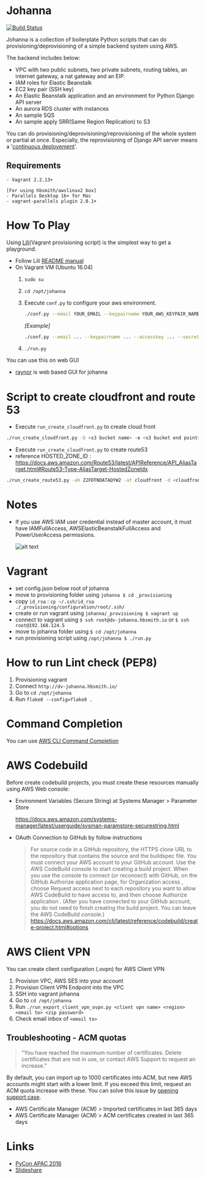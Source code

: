 # Johanna

[![Build Status](https://codebuild.ap-northeast-2.amazonaws.com/badges?uuid=eyJlbmNyeXB0ZWREYXRhIjoiZ1BqQzAxWTF6ZEV3TmJyWWtVQ1lpOEpYTkFxMEh5amNRd3U3bnp2anpiQXhtQm8wSTJLZFYxRndSYVhJc0VCRFdKNG1mMWtaUFpqWlB1d1JEdHlUU1hvPSIsIml2UGFyYW1ldGVyU3BlYyI6InArbTJQTHh6Y08yalMwZmMiLCJtYXRlcmlhbFNldFNlcmlhbCI6MX0%3D&branch=master)](https://ap-northeast-2.console.aws.amazon.com/codesuite/codebuild/projects/build_test_johanna/history)

Johanna is a collection of boilerplate Python scripts that can do provisioning/deprovisioning of a simple backend system using AWS.

The backend includes below:
- VPC with two public subnets, two private subnets, routing tables, an internet gateway, a nat gateway and an EIP.
- IAM roles for Elastic Beanstalk
- EC2 key pair (SSH key)
- An Elastic Beanstalk application and an environment for Python Django API server
- An aurora RDS cluster with instances
- An sample SQS
- An sample apply SRR(Same Region Replication) to S3  

You can do provisioning/deprovisioning/reprovisioning of the whole system or partial at once. Especially, the reprovisioning of Django API server means a '[continuous deployement](https://en.wikipedia.org/wiki/Continuous_delivery#Relationship_to_continuous_deployment)'.

## Requirements
```
- Vagrant 2.2.13+

[For using hbsmith/awslinux2 box] 
- Parallels Desktop 16+ for Mac 
- vagrant-parallels plugin 2.0.1+
```

# How To Play

Using [Lili](https://github.com/HardBoiledSmith/lili)(Vagrant provisioning script) is the simplest way to get a playground.

- Follow Lili [README manual](https://github.com/addnull/lili/blob/master/README.md)
- On Vagrant VM (Ubuntu 16.04)
  1. `sudo su`

  2. `cd /opt/johanna`

  3. Execute `conf.py` to configure your aws environment.

     ```bash
     ./conf.py --email YOUR_EMAIL --keypairname YOUR_AWS_KEYPAIR_NAME --accesskey YOUR_AWS_ACCESSKEY --secretkey YOUR_AWS_SECRETKEY --region AWS_REGION_NAME --az1 AVAILABILITY_ZONE_1 --az2 AVAILABILITY_ZONE_2 --template TEMPLATE_GIT_URL --user DB_USER --pw DB_PASSWORD
     ```

     *[Example]*

     ```bash
     ./conf.py --email ... --keypairname ... --accesskey ... --secretkey ... --region ap-northeast-2 --az1 ap-northeast-2a --az2 ap-northeast-2c --template git@github.com:HardBoiledSmith/kerrigan.git --user db-user --pw db-password
     ```

  4. `./run.py`

You can use this on web GUI

* [raynor](https://github.com/HardBoiledSmith/raynor) is web based GUI for johanna

# Script to create cloudfront and route 53
- Execute `run_create_cloudfront.py` to create cloud front
```bash
./run_create_cloudfront.py -b <s3 bucket name> -e <s3 bucket end point> -a <acm-arn> -c <cname> -f
```
- Execute `run_create_cloudfront.py` to create route53
- reference HOSTED_ZONE_ID : https://docs.aws.amazon.com/Route53/latest/APIReference/API_AliasTarget.html#Route53-Type-AliasTarget-HostedZoneIdx
```bash
./run_create_route53.py -ah Z2FDTNDATAQYW2 -at cloudfront -d <cloudfront domain name> -hn hbsmith.io -n <domain> -r A -f
```

# Notes

* If you use AWS IAM user credential instead of master account, it must have IAMFullAccess, AWSElasticBeanstalkFullAccess and PowerUserAccess permissions.

	![alt text](https://github.com/HardBoiledSmith/johanna/raw/master/docs/images/iam_user_permissions.png "IAM user permissions")

# Vagrant

- set config.json below root of johanna
- move to provisioning folder using `johanna $ cd _provisioning`
- copy `id_rsa` : `cp ~/.ssh/id_rsa ./_provisioning/configuration/root/.ssh/`
- create or run vagrant using `johanna/_provisioning $ vagrant up`
- connect to vagrant using `$ ssh root@dv-johanna.hbsmith.io` or `$ ssh root@192.168.124.5` 
- move to johanna folder using  `$ cd /opt/johanna`
- run provisioning script using `/opt/johanna $ ./run.py`

# How to run Lint check (PEP8)

1. Provisioning vagrant
1. Connect `http://dv-johanna.hbsmith.io/`
1. Go to `cd /opt/johanna`
1. Run `flake8 --config=flake8 .`

# Command Completion

You can use [AWS CLI Command Completion](https://docs.aws.amazon.com/cli/latest/userguide/cli-configure-completion.html)

# AWS Codebuild

Before create codebuild projects, you must create these resources manually using AWS Web console:

- Environment Variables (Secure String) at Systems Manager > Parameter Store

  https://docs.aws.amazon.com/systems-manager/latest/userguide/sysman-paramstore-securestring.html

- OAuth Connection to GitHub by follow instructions

  > For source code in a GitHub repository, the HTTPS clone URL to the repository that contains the source and the buildspec file. You must connect your AWS account to your GitHub account. Use the AWS CodeBuild console to start creating a build project. When you use the console to connect (or reconnect) with GitHub, on the GitHub Authorize application page, for Organization access , choose Request access next to each repository you want to allow AWS CodeBuild to have access to, and then choose Authorize application . (After you have connected to your GitHub account, you do not need to finish creating the build project. You can leave the AWS CodeBuild console.)    
  > https://docs.aws.amazon.com/cli/latest/reference/codebuild/create-project.html#options

# AWS Client VPN

You can create client configuration (.ovpn) for AWS Client VPN

1. Provision VPC, AWS SES into your account
1. Provision Client VPN Endpoint into the VPC
1. SSH into vagrant johanna
1. Go to `cd /opt/johanna`
1. Run `./run_export_client_vpn_ovpn.py <client vpn name> <region> <email to> <zip password>`
1. Check email inbox of `<email to>`


## Troubleshooting - ACM quotas
> "You have reached the maximum number of certificates. Delete certificates that are not in use, or contact AWS Support to request an increase."

By default, you can import up to 1000 certificates into ACM, but new AWS accounts might start with a lower limit. If you exceed this limit, request an ACM quota increase with these. You can solve this issue by [opening support case](https://docs.aws.amazon.com/acm/latest/userguide/acm-limits.html).
- AWS Certificate Manager (ACM) > Imported certificates in last 365 days
- AWS Certificate Manager (ACM) > ACM certificates created in last 365 days


# Links

* [PyCon APAC 2016](https://www.pycon.kr/2016apac/program/15)
* [Slideshare](http://www.slideshare.net/addnull/daily-continuous-deployment-custom-cli-aws-elastic-beanstalk-64946800)
